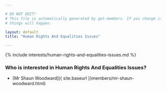 ```yaml
---

# DO NOT EDIT!
# This file is automatically generated by get-members. If you change it, bad
# things will happen.

layout: default
title: "Human Rights And Equalities Issues"

---
```


{% include interests/human-rights-and-equalities-issues.md %}

### Who is interested in Human Rights And Equalities Issues?


* [Mr Shaun Woodward]({ site.baseurl }}members/mr-shaun-woodward.html)
